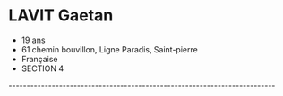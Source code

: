 <h1>LAVIT Gaetan</h1>
  <ul>
    <li>19 ans</li>
    <li>61 chemin bouvillon, Ligne Paradis, Saint-pierre</li>
    <li>Française</li>
   <li>SECTION 4</li>
 </ul>
 <p>--------------------------------------------------------------------------</p>
